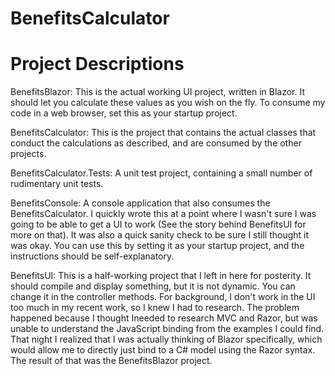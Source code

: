 # BenefitsCalculator

# Project Descriptions

BenefitsBlazor: This is the actual working UI project, written in Blazor.  It should let you calculate these values as you wish on the fly.  To consume my code in a web browser, set this as your startup project.

BenefitsCalculator: This is the project that contains the actual classes that conduct the calculations as described, and are consumed by the other projects.

BenefitsCalculator.Tests: A unit test project, containing a small number of rudimentary unit tests.

BenefitsConsole: A console application that also consumes the BenefitsCalculator.  I quickly wrote this at a point where I wasn't sure I was going to be able to get a UI to work (See the story behind BenefitsUI for more on that).  It was also a quick sanity check to be sure I still thought it was okay.  You can use this by setting it as your startup project, and the instructions should be self-explanatory.

BenefitsUI: This is a half-working project that I left in here for posterity.  It should compile and display something, but it is not dynamic.  You can change it in the controller methods.  For background, I don't work in the UI too much in my recent work, so I knew I had to research.  The problem happened because I thought Ineeded to research MVC and Razor, but was unable to understand the JavaScript binding from the examples I could find.  That night I realized that I was actually thinking of Blazor specifically, which would allow me to directly just bind to a C# model using the Razor syntax.  The result of that was the BenefitsBlazor project.
